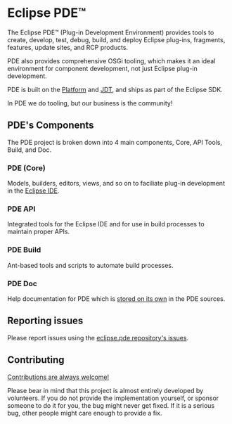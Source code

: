 # Eclipse PDE™

The Eclipse PDE™ (Plug-in Development Environment) provides tools to create, develop, test, debug, build, and deploy Eclipse plug-ins, fragments, features, update sites, and RCP products.

PDE also provides comprehensive OSGi tooling, which makes it an ideal environment for component development, not just Eclipse plug-in development.

PDE is built on the [Platform](https://github.com/eclipse-platform/) and [JDT](https://github.com/eclipse-jdt/), and ships as part of the Eclipse SDK.

In PDE we do tooling, but our business is the community!


## PDE's Components

The PDE project is broken down into 4 main components, Core, API Tools, Build, and Doc.

### PDE (Core)

Models, builders, editors, views, and so on to faciliate plug-in development in the [Eclipse IDE](https://download.eclipse.org/eclipse/downloads/).

### PDE API 

Integrated tools for the Eclipse IDE and for use in build processes to maintain proper APIs.

### PDE Build 

Ant-based tools and scripts to automate build processes.

### PDE Doc 

Help documentation for PDE which is [stored on its own](https://github.com/eclipse-pde/eclipse.pde/tree/master/org.eclipse.pde.doc.user) in the PDE sources.

## Reporting issues

Please report issues using the [eclipse.pde repository's issues](https://github.com/eclipse-pde/eclipse.pde/issues).

## Contributing

[Contributions are always welcome!](https://github.com/eclipse-pde/.github/blob/main/CONTRIBUTING.md)

Please bear in mind that this project is almost entirely developed by volunteers. If you do not provide the implementation yourself, or sponsor someone to do it for you, the bug might never get fixed.  If it is a serious bug, other people might care enough to provide a fix.
